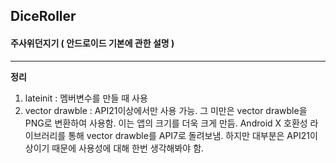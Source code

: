 ## DiceRoller
#### 주사위던지기 ( 안드로이드 기본에 관한 설명 )
---

**정리**
1. lateinit : 멤버변수를 만들 때 사용
2. vector drawble : API21이상에서만 사용 가능. 그 미만은 vector drawble을 PNG로 변환하여 사용함. 이는 앱의 크기를 더욱 크게 만듬.
Android X 호환성 라이브러리를 통해 vector drawble를 API7로 돌려보냄. 하지만 대부분은 API21이상이기 때문에 사용성에 대해 한번 생각해봐야 함.